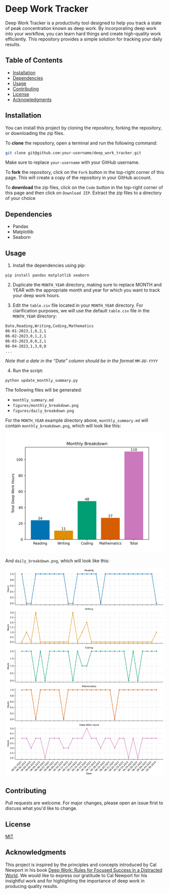 # Deep Work Tracker

Deep Work Tracker is a productivity tool designed to help you track a state of peak concentration known as deep work. By incorporating deep work into your workflow, you can learn hard things and create high-quality work efficiently. This repository provides a simple solution for tracking your daily results. 

## Table of Contents
  - [Installation](#installation)
  - [Dependencies](#dependencies)
  - [Usage](#usage)
  - [Contributing](#contributing)
  - [License](#license)
  - [Acknowledgments](#acknowledgments)

## Installation

You can install this project by cloning the repository, forking the repository, or downloading the zip files.

To **clone** the repository, open a terminal and run the following command:

```sh
git clone git@github.com:your-username/deep_work_tracker.git
```

Make sure to replace `your-username` with your GitHub username.

To **fork** the repository, click on the `Fork` button in the top-right corner of this page. This will create a copy of the repository in your GitHub account.

To **download** the zip files, click on the `Code` button in the top-right corner of this page and then click on `Download ZIP`. Extract the zip files to a directory of your choice

## Dependencies

- Pandas
- Matplotlib
- Seaborn 

## Usage

1. Install the dependencies using pip:

```
pip install pandas matplotlib seaborn
```

2. Duplicate the `MONTH_YEAR` directory, making sure to replace MONTH and YEAR with the appropriate month and year for which you want to track your deep work hours. 

3. Edit the `table.csv` file located in your `MONTH_YEAR` directory. For clarification purposes, we will use the default `table.csv` file in the `MONTH_YEAR` directory:

```
Date,Reading,Writing,Coding,Mathematics
06-01-2023,1,0,2,1
06-02-2023,0,1,2,1
06-03-2023,0,0,2,1
06-04-2023,1,3,0,0
...
```

_Note that a date in the “Date” column should be in the format `MM-DD-YYYY`_

4. Run the script:

```
python update_monthly_summary.py
```

The following files will be generated:

- `monthly_summary.md`
- `figures/monthly_breakdown.png`
- `figures/daily_breakdown.png`

For the `MONTH_YEAR` example directory above, `monthly_summary.md` will contain `monthly_breakdown.png`, which will look like this:

![Bar Chart](MONTH_YEAR/figures/monthly_breakdown.png)

And `daily_breakdown.png`, which will look like this:

![Facet Plot](MONTH_YEAR/figures/daily_breakdown.png)


## Contributing

Pull requests are welcome. For major changes, please open an issue first to discuss what you'd like to change.

## License

[MIT](https://choosealicense.com/licenses/mit/)


## Acknowledgments
This project is inspired by the principles and concepts introduced by Cal Newport in his book [Deep Work: Rules for Focused Success in a Distracted World](https://www.amazon.com/Deep-Work-Focused-Success-Distracted/dp/1455586692). We would like to express our gratitude to Cal Newport for his insightful work and for highlighting the importance of deep work in producing quality results. 